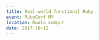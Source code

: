 ```yaml
---
title: Real-world functional Ruby
event: RubyConf MY
location: Kuala Lumpur
date: 2017-10-12
---
```

